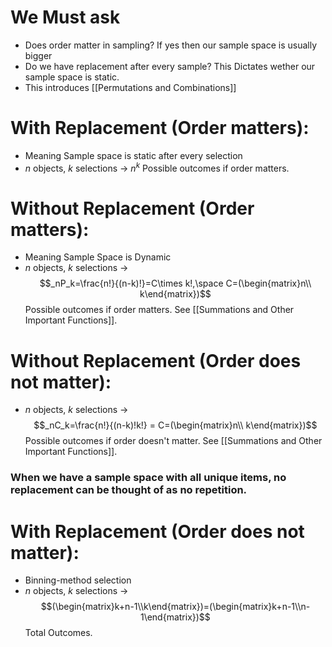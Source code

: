 # We Must ask
- Does order matter in sampling? If yes then our sample space is usually bigger
- Do we have replacement after every sample? This Dictates wether our sample space is static.
- This introduces [[Permutations and Combinations]]
# With Replacement (Order matters):
- Meaning Sample space is static after every selection
- $n$ objects, $k$ selections $\to$ $n^k$ Possible outcomes if order matters.
# Without Replacement (Order matters):
- Meaning Sample Space is Dynamic
- $n$ objects, $k$ selections $\to$ $$_nP_k=\frac{n!}{(n-k)!}=C\times k!,\space C=(\begin{matrix}n\\ k\end{matrix})$$ Possible outcomes if order matters. See [[Summations and Other Important Functions]].
# Without Replacement (Order does not matter):
- $n$ objects, $k$ selections $\to$ $$_nC_k=\frac{n!}{(n-k)!k!} = C=(\begin{matrix}n\\ k\end{matrix})$$ Possible outcomes if order doesn't matter. See [[Summations and Other Important Functions]].

### When we have a sample space with all unique items, no replacement can be thought of as no repetition.

# With Replacement (Order does not matter):
- Binning-method selection
- $n$ objects, $k$ selections $\to$ $$(\begin{matrix}k+n-1\\k\end{matrix})=(\begin{matrix}k+n-1\\n-1\end{matrix})$$ Total Outcomes.